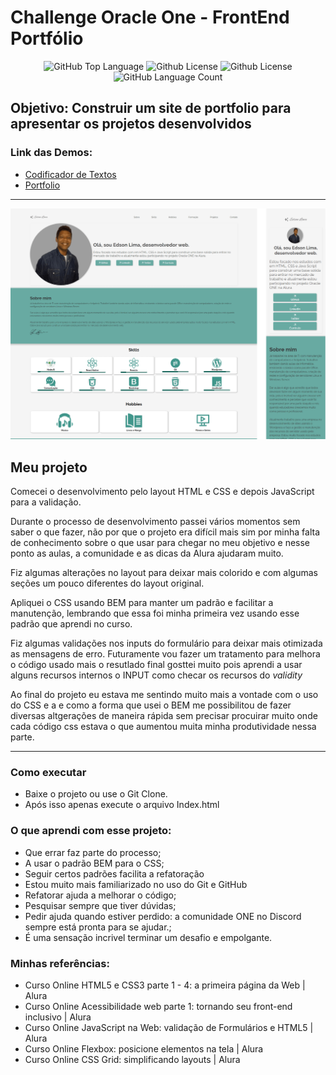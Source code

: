 # Challenge Oracle One - FrontEnd Portfólio

<p align="center">
	<img alt="GitHub Top Language" src="https://img.shields.io/github/languages/top/EdsonLLima/ChallengeOnePortfolio" />
	<img alt="Github License" src="https://img.shields.io/github/license/EdsonLLima/ChallengeOnePortfolio" />
	<img alt="Github License" src="https://img.shields.io/github/license/EdsonLLima/"/>
	<img alt="GitHub Language Count" src="https://img.shields.io/github/languages/count/EdsonLLima/ChallengeOnePortfolio" />
</P>

## Objetivo: Construir um site de portfolio para apresentar os projetos desenvolvidos

### Link das Demos:

- [Codificador de Textos ](https://edsonllima.github.io/projetos/codificador-one/)
- [Portfolio](https://edsonllima.github.io/)

---

<p align="left">
	<img alt="App Portfolio" src="layout.png" widht="80%">
</p>

## Meu projeto

Comecei o desenvolvimento pelo layout HTML e CSS e depois JavaScript para a validação.

Durante o processo de desenvolvimento passei vários momentos sem saber o que fazer, não por que o projeto era difícil mais sim por minha falta de conhecimento sobre o que usar para chegar no meu objetivo e nesse ponto as aulas, a comunidade e as dicas da Alura ajudaram muito.

Fiz algumas alterações no layout para deixar mais colorido e com algumas seções um pouco diferentes do layout original.

Apliquei o CSS usando BEM para manter um padrão e facilitar a manutenção, lembrando que essa foi minha primeira vez usando esse padrão que aprendi no curso.

Fiz algumas validações nos inputs do formulário para deixar mais otimizada as mensagens de erro. Futuramente vou fazer um tratamento para melhora o código usado mais o resutlado final gosttei muito pois aprendi a usar alguns recursos internos o INPUT como checar os recursos do _validity_

Ao final do projeto eu estava me sentindo muito mais a vontade com o uso do CSS e a e como a forma que usei o BEM me possibilitou de fazer diversas altgerações de maneira rápida sem precisar procuirar muito onde cada código css estava o que aumentou muita minha produtividade nessa parte.

---

### Como executar

- Baixe o projeto ou use o Git Clone.
- Após isso apenas execute o arquivo Index.html

### O que aprendi com esse projeto:

- Que errar faz parte do processo;
- A usar o padrão BEM para o CSS;
- Seguir certos padrões facilita a refatoração
- Estou muito mais familiarizado no uso do Git e GitHub
- Refatorar ajuda a melhorar o código;
- Pesquisar sempre que tiver dúvidas;
- Pedir ajuda quando estiver perdido: a comunidade ONE no Discord sempre está pronta para se ajudar.;
- É uma sensação incrivel terminar um desafio e empolgante.

### Minhas referências:

- Curso Online HTML5 e CSS3 parte 1 - 4: a primeira página da Web | Alura
- Curso Online Acessibilidade web parte 1: tornando seu front-end inclusivo | Alura
- Curso Online JavaScript na Web: validação de Formulários e HTML5 | Alura
- Curso Online Flexbox: posicione elementos na tela | Alura
- Curso Online CSS Grid: simplificando layouts | Alura

##
